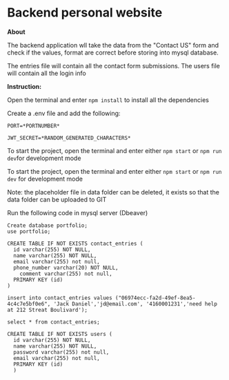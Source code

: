 # Backend personal website
**About**

The backend application wll take the data from the "Contact US" form and check if the values, format are correct before storing into mysql database. 

The entries file will contain all the contact form submissions. The users file will contain all the login info

**Instruction:**

Open the terminal and enter `npm install` to install all the dependencies

Create a .env file and add the following:
    
```
PORT=*PORTNUMBER*

JWT_SECRET=*RANDOM_GENERATED_CHARACTERS*
```

To start the project, open the terminal and enter either `npm start` or `npm run dev`for development mode

To start the project, open the terminal and enter either `npm start` or `npm run dev` for development mode


Note: the placeholder file in data folder can be deleted, it exists so that the data folder can be uploaded to GIT

Run the following code in mysql server (Dbeaver)
```
Create database portfolio;
use portfolio;

CREATE TABLE IF NOT EXISTS contact_entries (
  id varchar(255) NOT NULL,
  name varchar(255) NOT NULL,
  email varchar(255) not null,
  phone_number varchar(20) NOT NULL,
	comment varchar(255) not null,
  PRIMARY KEY (id)
)

insert into contact_entries values ("06974ecc-fa2d-49ef-8ea5-4c4c7e5bf0e6", 'Jack Daniel','jd@email.com', '4160001231','need help at 212 Streat Boulivard');

select * from contact_entries;

CREATE TABLE IF NOT EXISTS users (
  id varchar(255) NOT NULL,
  name varchar(255) NOT NULL,
  password varchar(255) not null,
  email varchar(255) not null,
  PRIMARY KEY (id)
  )
```
